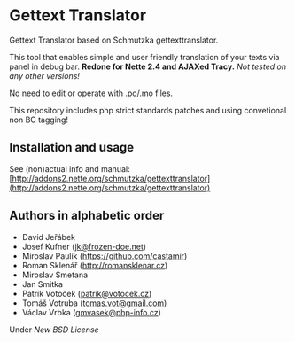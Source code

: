 Gettext Translator
===

Gettext Translator based on Schmutzka gettexttranslator. 

This tool that enables simple and user friendly translation of your texts via panel in debug bar.
**Redone for Nette 2.4 and AJAXed Tracy.** *Not tested on any other versions!*

No need to edit or operate with .po/.mo files.

This repository includes php strict standards patches and using convetional non BC tagging!

Installation and usage
---

See (non)actual info and manual: [http://addons2.nette.org/schmutzka/gettexttranslator](http://addons2.nette.org/schmutzka/gettexttranslator)


Authors in alphabetic order
---

- David Jeřábek
- Josef Kufner (jk@frozen-doe.net)
- Miroslav Paulík (https://github.com/castamir)
- Roman Sklenář (http://romansklenar.cz)
- Miroslav Smetana
- Jan Smitka
- Patrik Votoček (patrik@votocek.cz)
- Tomáš Votruba (tomas.vot@gmail.com)
- Václav Vrbka (gmvasek@php-info.cz)


Under *New BSD License*
